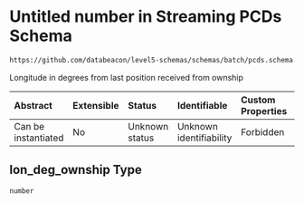 # Untitled number in Streaming PCDs Schema

```txt
https://github.com/databeacon/level5-schemas/schemas/batch/pcds.schema.json#/properties/lon_deg_ownship
```

Longitude in degrees from last position received from ownship

| Abstract            | Extensible | Status         | Identifiable            | Custom Properties | Additional Properties | Access Restrictions | Defined In                                                                    |
| :------------------ | :--------- | :------------- | :---------------------- | :---------------- | :-------------------- | :------------------ | :---------------------------------------------------------------------------- |
| Can be instantiated | No         | Unknown status | Unknown identifiability | Forbidden         | Allowed               | none                | [pcds.schema.json\*](../../out/batch/pcds.schema.json "open original schema") |

## lon\_deg\_ownship Type

`number`
